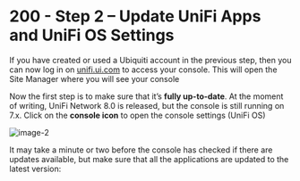 # 200 - Step 2 – Update UniFi Apps and UniFi OS Settings

If you have created or used a Ubiquiti account in the previous step, then you can now log in on [unifi.ui.com](https://unifi.ui.com/) to access your console. This will open the Site Manager where you will see your console

Now the first step is to make sure that it’s **fully up-to-date**. At the moment of writing, UniFi Network 8.0 is released, but the console is still running on 7.x. Click on the **console icon** to open the console settings (UniFi OS)

![image-2](https://github.com/vanHeemstraSystems/ubiquiti-unifi-network/assets/1499433/0a33d0d3-711b-4672-8faf-f629e5ae77d4)

It may take a minute or two before the console has checked if there are updates available, but make sure that all the applications are updated to the latest version:

